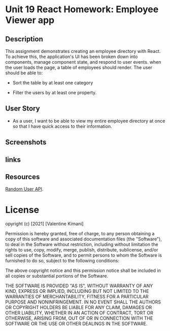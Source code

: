 # Unit 19 React Homework: Employee Viewer app

## Description

This assignment demonstrates creating an employee directory with React. To achieve this, the application's UI has been broken down into components, manage component state, and respond to user events.  when the user loads the page, a table of employees should render. The user should be able to:

  * Sort the table by at least one category

  * Filter the users by at least one property.


## User Story

* As a user, I want to be able to view my entire employee directory at once so that I have quick access to their information.

## Screenshots

## links

## Resources

 [Random User API](https://randomuser.me/).
# License
opyright (c) [2021] [Valentine Kimani]

Permission is hereby granted, free of charge, to any person obtaining a copy
of this software and associated documentation files (the "Software"), to deal
in the Software without restriction, including without limitation the rights
to use, copy, modify, merge, publish, distribute, sublicense, and/or sell
copies of the Software, and to permit persons to whom the Software is
furnished to do so, subject to the following conditions:

The above copyright notice and this permission notice shall be included in all
copies or substantial portions of the Software.

THE SOFTWARE IS PROVIDED "AS IS", WITHOUT WARRANTY OF ANY KIND, EXPRESS OR
IMPLIED, INCLUDING BUT NOT LIMITED TO THE WARRANTIES OF MERCHANTABILITY,
FITNESS FOR A PARTICULAR PURPOSE AND NONINFRINGEMENT. IN NO EVENT SHALL THE
AUTHORS OR COPYRIGHT HOLDERS BE LIABLE FOR ANY CLAIM, DAMAGES OR OTHER
LIABILITY, WHETHER IN AN ACTION OF CONTRACT, TORT OR OTHERWISE, ARISING FROM,
OUT OF OR IN CONNECTION WITH THE SOFTWARE OR THE USE OR OTHER DEALINGS IN THE
SOFTWARE.



